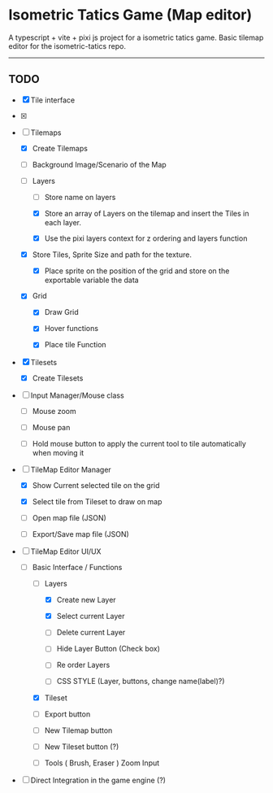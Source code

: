 # Isometric Tatics Game (Map editor)

A typescript + vite + pixi js project for a isometric tatics game. Basic tilemap editor for the isometric-tatics repo.

---

## TODO

- [x] Tile interface

- [x] 

- [ ] Tilemaps
  
  - [x] Create Tilemaps
  
  - [ ] Background Image/Scenario of the Map
  
  - [ ] Layers
    
    - [ ] Store name on layers
    
    - [x] Store an array of Layers on the tilemap and insert the Tiles in each layer.
    
    - [x] Use the pixi layers context for z ordering and layers function
  
  - [x] Store Tiles, Sprite Size and path for the texture.
    
    - [x] Place sprite on the position of the grid and store on the exportable variable the data
  
  - [x] Grid
    
    - [x] Draw Grid
    
    - [x] Hover functions
    
    - [x] Place tile Function

- [x] Tilesets
  
  - [x] Create Tilesets

- [ ] Input Manager/Mouse class 
  
  - [ ] Mouse zoom
  
  - [ ] Mouse pan
  
  - [ ] Hold mouse button to apply the current tool to tile automatically when moving it

- [ ] TileMap Editor Manager
  
  - [x] Show Current selected tile on the grid
  
  - [x] Select tile from Tileset to draw on map
  
  - [ ] Open map file (JSON)
  
  - [ ] Export/Save map file (JSON)

- [ ] TileMap Editor UI/UX
  
  - [ ] Basic Interface / Functions
    
    - [ ] Layers
      
      - [x] Create new Layer
      
      - [x] Select current Layer
      
      - [ ] Delete current Layer
      
      - [ ] Hide Layer Button (Check box)
      
      - [ ] Re order Layers
      
      - [ ] CSS STYLE (Layer, buttons, change name(label)?)
    
    - [x] Tileset
    
    - [ ] Export button
    
    - [ ] New Tilemap button
    
    - [ ] New Tileset button (?)
    
    - [ ] Tools ( Brush, Eraser ) Zoom Input

- [ ] Direct Integration in the game engine (?)
